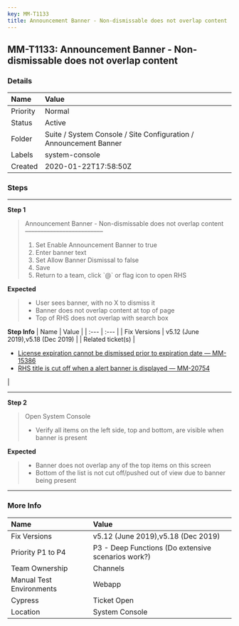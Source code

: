 ```yaml
---
key: MM-T1133
title: Announcement Banner - Non-dismissable does not overlap content
---
```


## MM-T1133: Announcement Banner - Non-dismissable does not overlap content

### Details

| Name     | Value                                                             |
| :------- | :---------------------------------------------------------------- |
| Priority | Normal                                                            |
| Status   | Active                                                            |
| Folder   | Suite / System Console / Site Configuration / Announcement Banner |
| Labels   | system-console                                                    |
| Created  | 2020-01-22T17:58:50Z                                              |

### Steps

<hr/>

**Step 1**

> <article>Announcement Banner - Non-dismissable does not overlap content<br>–––––––––––––––––––––––––<ol><li>Set Enable Announcement Banner to true</li><li>Enter banner text</li><li>Set Allow Banner Dismissal to false</li><li>Save</li><li>Return to a team, click `@` or flag icon to open RHS</li></ol></article>

**Expected**

> <article><ul><li>User sees banner, with no X to dismiss it</li><li>Banner does not overlap content at top of page</li><li>Top of RHS does not overlap with search box</li></ul></article>

**Step Info**
| Name | Value |
| :--- | :--- |
| Fix Versions | v5.12 (June 2019),v5.18 (Dec 2019) |
| Related ticket(s) | <ul><li><a href="https://mattermost.atlassian.net/browse/MM-15386">License expiration cannot be dismissed prior to expiration date — MM-15386</a></li><li><a href="https://mattermost.atlassian.net/browse/MM-20754">RHS title is cut off when a alert banner is displayed — MM-20754</a></li></ul> |

<hr/>

**Step 2**

> <article>Open System Console<ul><li>Verify all items on the left side, top and bottom, are visible when banner is present</li></ul></article>

**Expected**

> <article><ul><li>Banner does not overlap any of the top items on this screen</li><li>Bottom of the list is not cut off/pushed out of view due to banner being present&nbsp;</li></ul></article>

<hr/>

### More Info

| Name                     | Value                                              |
| :----------------------- | :------------------------------------------------- |
| Fix Versions             | v5.12 (June 2019),v5.18 (Dec 2019)                 |
| Priority P1 to P4        | P3 - Deep Functions (Do extensive scenarios work?) |
| Team Ownership           | Channels                                           |
| Manual Test Environments | Webapp                                             |
| Cypress                  | Ticket Open                                        |
| Location                 | System Console                                     |
